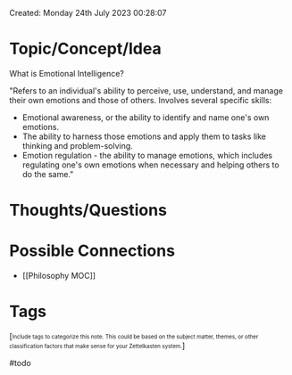 ---
---

Created: Monday 24th July 2023 00:28:07

# Topic/Concept/Idea

What is Emotional Intelligence?

"Refers to an individual's ability to perceive, use, understand, and manage their own emotions and those of others. Involves several specific skills:

- Emotional awareness, or the ability to identify and name one's own emotions.
- The ability to harness those emotions and apply them to tasks like thinking and problem-solving.
- Emotion regulation - the ability to manage emotions, which includes regulating one's own emotions when necessary and helping others to do the same."

# Thoughts/Questions

# Possible Connections

- [[Philosophy MOC]]

# Tags

[<sub><sup>Include tags to categorize this note. This could be based on the subject matter, themes, or other classification factors that make sense for your Zettelkasten system.</sup></sub>]

#todo
